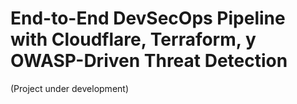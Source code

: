 # End-to-End DevSecOps Pipeline with Cloudflare, Terraform, y OWASP-Driven Threat Detection

(Project under development)
